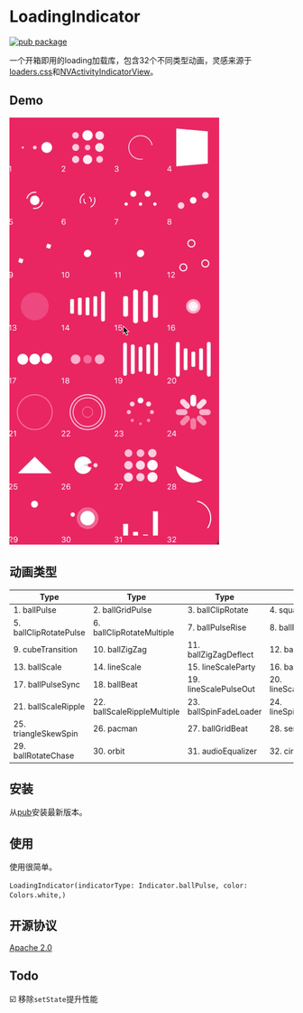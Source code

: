 # LoadingIndicator
[![pub package](https://img.shields.io/pub/v/loading_indicator.svg)](https://pub.dev/packages/loading_indicator)

一个开箱即用的loading加载库，包含32个不同类型动画，灵感来源于[loaders.css](https://github.com/ConnorAtherton/loaders.css)和[NVActivityIndicatorView](https://github.com/ninjaprox/NVActivityIndicatorView)。


## Demo
![](gif/demo_2019_05_14_02.gif)

## 动画类型

| Type | Type | Type | Type |
|---|---|---|---|
|1. ballPulse | 2. ballGridPulse | 3. ballClipRotate | 4. squareSpin|
|5. ballClipRotatePulse | 6. ballClipRotateMultiple | 7. ballPulseRise | 8. ballRotate|
|9. cubeTransition | 10. ballZigZag | 11. ballZigZagDeflect | 12. ballTrianglePath|
|13. ballScale | 14. lineScale | 15. lineScaleParty | 16. ballScaleMultiple|
|17. ballPulseSync | 18. ballBeat | 19. lineScalePulseOut | 20. lineScalePulseOutRapid|
|21. ballScaleRipple | 22. ballScaleRippleMultiple | 23. ballSpinFadeLoader | 24. lineSpinFadeLoader|
|25. triangleSkewSpin | 26. pacman | 27. ballGridBeat | 28. semiCircleSpin|
|29. ballRotateChase | 30. orbit | 31. audioEqualizer | 32. circleStrokeSpin|

## 安装
从[pub](https://pub.dev/packages/loading_indicator)安装最新版本。

## 使用
使用很简单。

`LoadingIndicator(indicatorType: Indicator.ballPulse, color: Colors.white,)`

## 开源协议
[Apache 2.0](LICENSE)

## Todo
☑️ 移除`setState`提升性能
